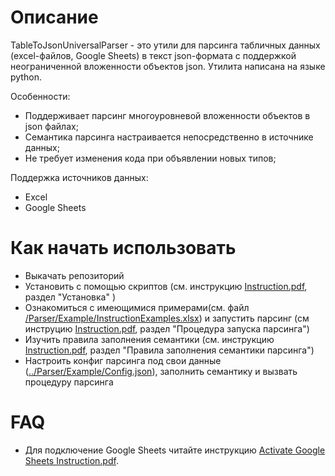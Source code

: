 # Описание
TableToJsonUniversalParser - это утили для парсинга табличных данных (excel-файлов, Google Sheets) в текст json-формата с поддержкой неограниченной вложенности объектов json. Утилита написана на языке python.

Особенности:
- Поддерживает парсинг многоуровневой вложенности объектов в json файлах;
- Семантика парсинга настраивается непосредственно в источнике данных;
- Не требует изменения кода при объявлении новых типов;

Поддержка источников данных:
- Excel
- Google Sheets

# Как начать использовать
- Выкачать репозиторий
- Установить с помощью скриптов (см. инструкцию [Instruction.pdf](https://github.com/saigor33/TableToJsonUniversalParser/blob/master/Instruction.pdf), раздел "Установка" )
- Ознакомиться с имеющимися примерами(см. файл [/Parser/Example/InstructionExamples.xlsx](https://github.com/saigor33/TableToJsonUniversalParser/blob/master/Parser/Example/InstructionExamples.xlsx)) и запустить парсинг (см инструцию [Instruction.pdf](https://github.com/saigor33/TableToJsonUniversalParser/blob/master/Instruction.pdf), раздел "Процедура запуска парсинга")
- Изучить правила заполнения семантики (см. инструкцию [Instruction.pdf](https://github.com/saigor33/TableToJsonUniversalParser/blob/master/Instruction.pdf), раздел "Правила заполнения семантики парсинга")
- Настроить конфиг парсинга под свои данные ([../Parser/Example/Config.json](https://github.com/saigor33/TableToJsonUniversalParser/blob/master/Parser/Example/Config.json)), заполнить семантику и вызвать процедуру парсинга

# FAQ
- Для подключение Google Sheets читайте инструкцию [Activate Google Sheets Instruction.pdf](https://github.com/saigor33/TableToJsonUniversalParser/blob/master/Activate%20Google%20Sheets%20Instruction.pdf).
